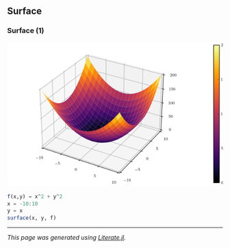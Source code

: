 ## Surface
### Surface (1)

![surface.png](images/surface.png)

````julia
f(x,y) = x^2 + y^2
x = -10:10
y = x
surface(x, y, f)
````

---

*This page was generated using [Literate.jl](https://github.com/fredrikekre/Literate.jl).*

